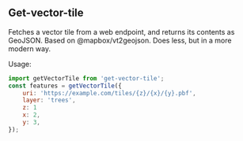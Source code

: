 ## Get-vector-tile

Fetches a vector tile from a web endpoint, and returns its contents as GeoJSON. Based on @mapbox/vt2geojson. Does less, but in a more modern way.

Usage:

```js
import getVectorTile from 'get-vector-tile';
const features = getVectorTile({
    uri: 'https://example.com/tiles/{z}/{x}/{y}.pbf',
    layer: 'trees',
    z: 1
    x: 2,
    y: 3,
});
```
